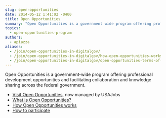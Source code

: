 ```yaml
---
slug: open-opportunities
date: 2014-05-12 1:41:02 -0400
title: Open Opportunities
summary: "Open Opportunities is a government wide program offering professional development opportunities and facilitating collaboration and knowledge sharing across the Federal Government."
topics:
  - open-opportunities-program
authors:
  - apiazza
aliases:
  - /join/open-opportunities-in-digitalgov/
  - /join/open-opportunities-in-digitalgov/how-open-opportunities-works/
  - /join/open-opportunities-in-digitalgov/open-opportunities-terms-of-use/
---
```


Open Opportunities is a government-wide program offering professional development opportunities and facilitating collaboration and knowledge sharing across the federal government.

- [Visit Open Opportunities](https://openopps.usajobs.gov/), now managed by USAJobs
- [What is Open Opportunities?](https://usajobs.github.io/openopps-help/)
- [How Open Opportunities works](https://usajobs.github.io/openopps-help/opportunity/)
- [How to participate](https://usajobs.github.io/openopps-help/opportunity/participate/)
